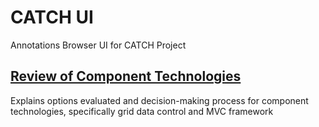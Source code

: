 
# CATCH UI

Annotations Browser UI for CATCH Project

## [Review of Component Technologies](./technologyDecisions.md)
Explains options evaluated and decision-making process for component technologies, specifically grid data control and MVC framework
